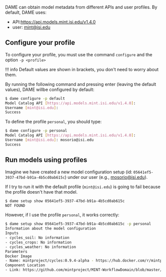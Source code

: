
DAME can obtain model metadata from different APIs and user profiles. By default, DAME uses:

- API:https://api.models.mint.isi.edu/v1.4.0
- user: mint@isi.edu

## Configure your profile

To configure your profile, you must use the command `configure` and the option `-p <profile>`

!!! info
    Default values are shown in brackets, you don't need to worry about them. 

By running the following command and pressing enter (leaving the default values), DAME willbe configured by default:

```bash
$ dame configure -p default
Model Catalog API [https://api.models.mint.isi.edu/v1.4.0]:
Username [mint@isi.edu]:
Success
```

To define the profile `personal`, you should type: 

```bash
$ dame configure -p personal
Model Catalog API [https://api.models.mint.isi.edu/v1.4.0]:
Username [mint@isi.edu]: mosorio@isi.edu
Success
```

## Run models using profiles

Imagine we have created a new model configuration setup (id: `05641ef5-3937-47bd-b91a-4b5cd0ab615c`) under our user (e.g., mosorio@isi.edu).

If I try to run it with the default profile (`mint@isi.edu`) is going to fail because the profile doesn't have that model.

```bash
$ dame setup show 05641ef5-3937-47bd-b91a-4b5cd0ab615c
NOT FOUND

```

However, if I use the profile `personal`, it works correctly:

```bash
$ dame setup show 05641ef5-3937-47bd-b91a-4b5cd0ab615c -p personal
Information about the model configuration
Inputs
- cycles_soil: No information
- cycles_crops: No information
- cycles_weather: No information
Parameters
Docker Image
- Name: mintproject/cycles:0.9.4-alpha - https://hub.docker.com/r/mintproject/cycles
Component Location
- Link: https://github.com/mintproject/MINT-WorkflowDomain/blob/master/WINGSWorkflowComponents/cycles-0.9.4-alpha/cycles-0.9.4-alpha.zip?raw=true
```
